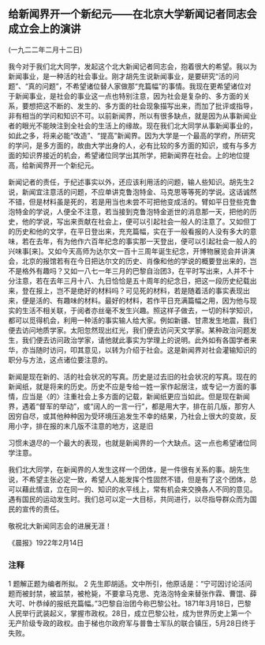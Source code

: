 ## 给新闻界开一个新纪元——在北京大学新闻记者同志会成立会上的演讲

 

(一九二二年二月十二日)

 

我今对于我们北大同学，发起这个北大新闻记者同志会，抱着很大的希望。我以为新闻事业，是一种活的社会事业。刚才胡先生说新闻事业，是要研究“活的问题”、“真的问题”，不希望诸位替人家做那“充篇幅”的事情。我现在更希望诸位对于新闻事业，是社会的事业这一点也特别注意，因为社会是复杂的、多方面的关系，要想把这不断的、发生的、多方面的社会现象描写出来，而加了批评或指导，非有相当的学问和知识不可。以前新闻界，所以有很多缺点，就是因为从事新闻业者的眼光不能映注到全社会的生活上的缘故。现在我们北大同学从事新闻事业的，如此之多，将来必能“改造”、“提高”新闻界。因为大学是一个最高的学府，所研究的学问，是多方面的，故由大学出身的人，必有比较的多方面的知识，或有与多方面的知识界接近的机会，希望诸位同学出其所学，把新闻界在社会。上的地位提高，给新闻界开一个新纪元。

新闻记者的责任，于纪述事实以外，还应该利用活的问题，输人些知识。胡先生2说，新闻宜注意活的问题，不应单讲克鲁泡特金、马克思等等死的学说。这话诚然不错，但是材料虽是死的，若是用当也未尝不可把他变成活的。臂如平日登些克鲁泡特金的学说，人便全不注意，若当接到克鲁泡特金逝世的消息那一天，把他的历史，他的学说，写出来贡献在社会上，便可以引起社会一般人的注意了。又如但丁的历史和他的文学，在平日登出来，充充篇幅，实在于一般看报的人没有多大的意味，若在去年，有为他作六百年纪念的事实那一天登出，便可以引起社会一般人的兴味事[来]。又如今天高师为达尔文一百十三周年诞生纪念，开博物展览会并讲演会，北京的报馆若有在今日把达尔文的历史、肖像和他的学说的概要登出来的，岂不是格外有趣吗？又如一八七一年三月的巴黎自治团3，在平时写出来，人并不十分注意，若在去年三月十八、九日恰恰是五十周年的纪念日，把这一段历史纪载出来，登在报上，岂不是绝好的材料吗？可见死的材料，若是随着活的事实表现出来，便是活的、有趣味的材料。最好的材料，若作平日充满篇幅之用，因为他与现实的生活不相关联，于阅者亦丝毫不发生兴趣。照这样子做去，一切的科学知识，都可以觅得机会，利用一种活的事实输人给大家。例如新疆、甘肃发生地震，我们便去访问地质学家。太阳忽然现出红光，我们便去访问天文学家。某种政治问题发生，我们便去访问政治学家，请他就此事实为学理上的说明。此外如有各国学者来华，亦当随时访问，叩其意见，以转为介绍于社会。这是新闻界对社会灌输知识的职分与方法，这点诸位要注意的。

新闻是现在新的、活的社会状况的写真。历史是过去旧的社会状况的写真。现在的新闻纸，就是将来的历史。历史不应是专给一姓一家作起居注，或专记一方面的事情，应当是〈的〉注重社会上多方面的记载，新闻纸更应当如此。但是现在新闻界，遇着“督军的举动”，或“阔人的一言一行”，都是用大字，排在前几版，那穷人因穷自尽，或其他种种因为受环境压追发生不幸的结果，乃社会上很大的变故，反用小字，排在报的末几版不注意的地方，这是旧

习惯未退尽的一个最大的表现，也就是新闻界的一个大缺点。这一点也希望诸位同学注意。

我们北大同学，在新闻界的人发生这样一个团体，是一件很有关系的事。胡先生说，不希望主张必定一致，希望人人能发挥个性固然不错，但是有了这个团体，总可以藉此情谊，立在同一的、知识的水平线上，常有机会来交换各人不同的意见。遇有国民的运动发生时。我们总可以定一大目标，共同进行，以尽指导群众而为国民的宣传的责任。

敬祝北大新闻同志会的进展无涯！

 

《晨报》1922年2月14日

 

### 注释
1 题解正题为编者所拟。
2 先生即胡适。文中所引，他原话是：“宁可因讨论活问题而被封禁，被监禁，被枪毙，不要拿马克思、克洛泡特金来替张作霖、曹馄、薛大可、叶恭绰的报纸充篇幅。”3巴黎自治团今称巴黎公社。1871年3月18日，巴黎人民举行武装起义，掌握市政权。28日，成立巴黎公社，成为世界历史上第一个无产阶级专政的政权。由于梯也尔政府军与普鲁士军队的联合镇压，5月28日终于失败。
